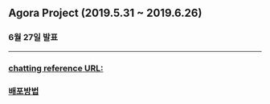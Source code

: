 ## Agora Project (2019.5.31 ~ 2019.6.26)
### 6월 27일 발표
***
### [chatting reference URL:](https://channels.readthedocs.io/en/latest/tutorial/part_1.html)
### [배포방법](https://github.com/GiSeok-Hong/TIL/blob/master/Django/MultiCampus/Note/2019.06.26%20-%20Django%20App%20%20%EC%9B%B9%20%EB%B0%B0%ED%8F%AC.md)

